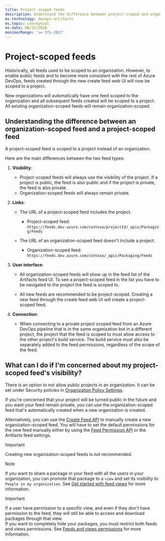 ```yaml
---
title: Project scoped feeds
description: Understand the difference between project-scoped and organization-scoped feeds
ms.technology: devops-artifacts
ms.topic: conceptual
ms.date: 06/15/2020
monikerRange: '>= tfs-2017'
---
```


# Project-scoped feeds

Historically, all feeds used to be scoped to an organization. However, to enable public feeds and to become more consistent with the rest of Azure DevOps, feeds created through the new create feed web UI will now be scoped to a project. 

New organizations will automatically have one feed scoped to the organization and all subsequent feeds created will be scoped to a project. All existing organization-scoped feeds will remain organization-scoped.

## Understanding the difference between an organization-scoped feed and a project-scoped feed

A project-scoped feed is scoped to a project instead of an organization. 

Here are the main differences between the two feed types:

1. **Visibility**:

    * Project-scoped feeds will always use the visibility of the project. If a project is public, the feed is also public and if the project is private, the feed is also private. 
    * Organization-scoped feeds will always remain private.

1. **Links**:

    * The URL of a project-scoped feed includes the project.
        * Project-scoped feed: `https://feeds.dev.azure.com/contoso/projectId/_apis/Packaging/Feeds`

    * The URL of an organization-scoped feed doesn't include a project.
        * Organization-scoped feed: `https://feeds.dev.azure.com/contoso/_apis/Packaging/Feeds`

1. **User interface**:
    * All organization-scoped feeds will show up in the feed list of the Artifacts feed UI. To see a project-scoped feed in the list you have to be navigated to the project the feed is scoped to.

    * All new feeds are recommended to be project-scoped. Creating a new feed through the create feed web UI will create a project-scoped feed.

1. **Connection**:
    * When connecting to a private project scoped feed from an Azure DevOps pipeline that is in the same organization but in a different project, the project that the feed is scoped to must allow access to the other project's build service. The build service must also be separately added to the feed permissions, regardless of the scope of the feed.

## What can I do if I'm concerned about my project-scoped feed's visibility?

There is an option to not allow public projects in an organization. It can be set under Security policies in [Organization Policy Settings](../../organizations/accounts/change-application-access-policies.md).

If you're concerned that your project will be turned public in the future and you want your feed remain private, you can use the organization-scoped feed that's automatically created when a new organization is created.

Alternatively, you can use the [Create Feed API](/rest/api/azure/devops/artifacts/feed%20%20management/create%20feed?view=azure-devops-rest-5.1&preserve-view=true) to manually create a new organization-scoped feed. You will have to set the default permissions for the new feed manually either by using the [Feed Permission API](/rest/api/azure/devops/artifacts/feed%20%20management/set%20feed%20permissions?view=azure-devops-rest-5.1&preserve-view=true) or the Artifacts feed settings.

> [!IMPORTANT]
> Creating new organization-scoped feeds is not recommended.

> [!NOTE]
> If you want to share a package in your feed with all the users in your organization, you can promote that package to a `view` and set its visibility to `People in my organization`. See [Get started with feed views](./views.md#get-started-with-feed-views) for more information.

> [!IMPORTANT]
> If a user have permission to a specific view, and even if they don't have permission to the feed, they will still be able to access and download packages through that view.  
> If you want to completely hide your packages, you must restrict both feeds and views permissions. See [Feeds and views permissions](feed-permissions.md) for more information.
